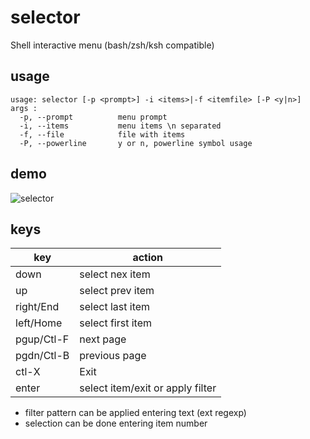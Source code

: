 # selector

Shell interactive menu (bash/zsh/ksh compatible)

## usage

```
usage: selector [-p <prompt>] -i <items>|-f <itemfile> [-P <y|n>]
args :
  -p, --prompt          menu prompt
  -i, --items           menu items \n separated
  -f, --file            file with items
  -P, --powerline       y or n, powerline symbol usage
```

## demo

![selector](https://github.com/joknarf/selector/assets/10117818/586afdf3-fe0e-4801-b39e-db8efce6918c)

## keys

|key       | action                          |
|----------|---------------------------------|
|down      | select nex item                 | 
|up        | select prev item                |
|right/End | select last item                |
|left/Home | select first item               | 
|pgup/Ctl-F| next page                       |
|pgdn/Ctl-B| previous page                   |
|ctl-X     | Exit                            |
|enter     | select item/exit or apply filter|

* filter pattern can be applied entering text (ext regexp)
* selection can be done entering item number